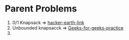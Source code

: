 # Parent Problems

1) 0/1 Knapsack => [hacker-earth-link](https://www.hackerearth.com/practice/algorithms/dynamic-programming/introduction-to-dynamic-programming-1/practice-problems/algorithm/knapsack-with-large-weights-33a2433a/)
2) Unbounded knapsacck => [Geeks-for-geeks-practice](https://practice.geeksforgeeks.org/problems/knapsack-with-duplicate-items4201/1#)
3) 
